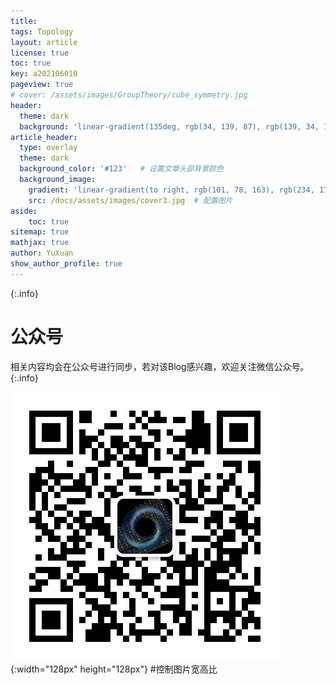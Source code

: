 ```yaml
---
title: 
tags: Topology 
layout: article
license: true
toc: true
key: a202106010
pageview: true
# cover: /assets/images/GroupTheory/cube_symmetry.jpg
header:
  theme: dark
  background: 'linear-gradient(135deg, rgb(34, 139, 87), rgb(139, 34, 139))' # 顶部标签背景色
article_header:
  type: overlay
  theme: dark
  background_color: '#123'   # 设置文章头部背景颜色
  background_image: 
    gradient: 'linear-gradient(to right, rgb(101, 78, 163), rgb(234, 175, 200))'  # 设置渐变色
    src: /docs/assets/images/cover3.jpg  # 配置图片
aside:
    toc: true
sitemap: true
mathjax: true
author: YuXuan
show_author_profile: true
---
```


{:.info}
<!--more-->

# 公众号
相关内容均会在公众号进行同步，若对该Blog感兴趣，欢迎关注微信公众号。
{:.info}

![png](../assets/images/qrcode.jpg){:width="128px" height="128px"}   #控制图片宽高比


